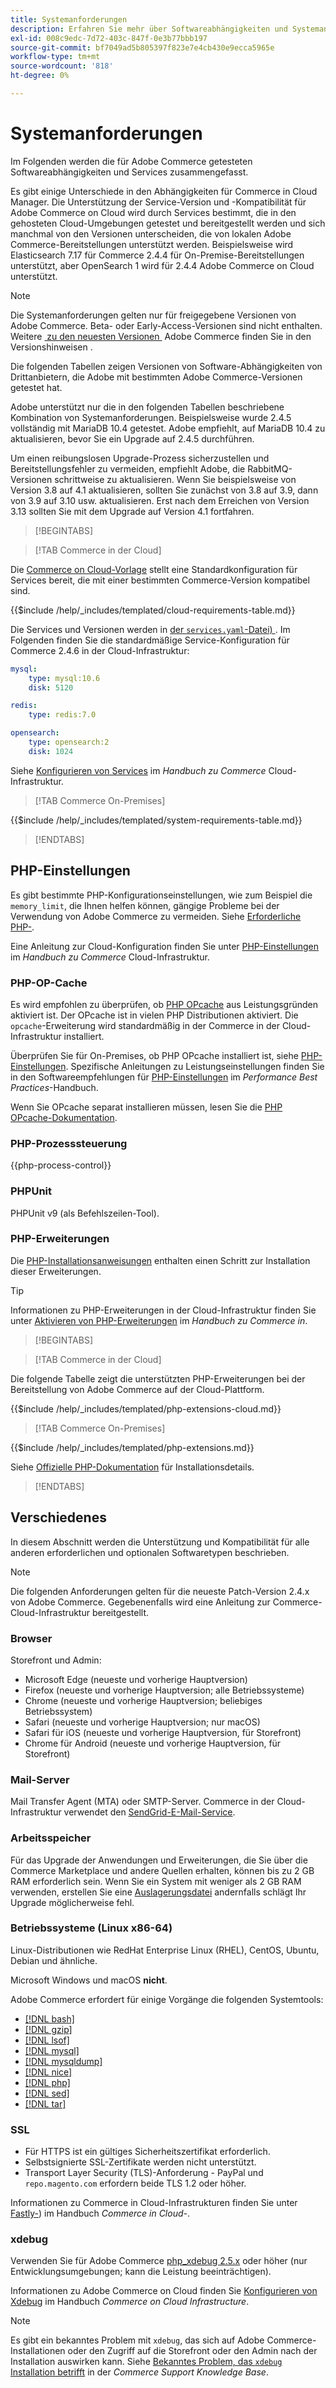 ```yaml
---
title: Systemanforderungen
description: Erfahren Sie mehr über Softwareabhängigkeiten und Systemanforderungen für Adobe Commerce. Entdecken Sie getestete Konfigurationen, um die Kompatibilität mit Ihrer Bereitstellungsumgebung sicherzustellen.
exl-id: 008c9edc-7d72-403c-847f-0e3b77bbb197
source-git-commit: bf7049ad5b805397f823e7e4cb430e9ecca5965e
workflow-type: tm+mt
source-wordcount: '818'
ht-degree: 0%

---
```


# Systemanforderungen

Im Folgenden werden die für Adobe Commerce getesteten Softwareabhängigkeiten und Services zusammengefasst.

Es gibt einige Unterschiede in den Abhängigkeiten für Commerce in Cloud Manager. Die Unterstützung der Service-Version und -Kompatibilität für Adobe Commerce on Cloud wird durch Services bestimmt, die in den gehosteten Cloud-Umgebungen getestet und bereitgestellt werden und sich manchmal von den Versionen unterscheiden, die von lokalen Adobe Commerce-Bereitstellungen unterstützt werden. Beispielsweise wird Elasticsearch 7.17 für Commerce 2.4.4 für On-Premise-Bereitstellungen unterstützt, aber OpenSearch 1 wird für 2.4.4 Adobe Commerce on Cloud unterstützt.

>[!NOTE]
>
>Die Systemanforderungen gelten nur für freigegebene Versionen von Adobe Commerce. Beta- oder Early-Access-Versionen sind nicht enthalten. Weitere [&#x200B; zu den neuesten Versionen &#x200B;](../release/release-notes/overview.md) Adobe Commerce finden Sie in den Versionshinweisen .

Die folgenden Tabellen zeigen Versionen von Software-Abhängigkeiten von Drittanbietern, die Adobe mit bestimmten Adobe Commerce-Versionen getestet hat.

Adobe unterstützt nur die in den folgenden Tabellen beschriebene Kombination von Systemanforderungen. Beispielsweise wurde 2.4.5 vollständig mit MariaDB 10.4 getestet. Adobe empfiehlt, auf MariaDB 10.4 zu aktualisieren, bevor Sie ein Upgrade auf 2.4.5 durchführen.

Um einen reibungslosen Upgrade-Prozess sicherzustellen und Bereitstellungsfehler zu vermeiden, empfiehlt Adobe, die RabbitMQ-Versionen schrittweise zu aktualisieren. Wenn Sie beispielsweise von Version 3.8 auf 4.1 aktualisieren, sollten Sie zunächst von 3.8 auf 3.9, dann von 3.9 auf 3.10 usw. aktualisieren. Erst nach dem Erreichen von Version 3.13 sollten Sie mit dem Upgrade auf Version 4.1 fortfahren.

>[!BEGINTABS]

>[!TAB Commerce in der Cloud]

Die [Commerce on Cloud-Vorlage](https://github.com/magento/magento-cloud) stellt eine Standardkonfiguration für Services bereit, die mit einer bestimmten Commerce-Version kompatibel sind.

{{$include /help/_includes/templated/cloud-requirements-table.md}}

Die Services und Versionen werden in [der `services.yaml`-Datei) &#x200B;](https://github.com/magento/magento-cloud/blob/master/.magento/services.yaml). Im Folgenden finden Sie die standardmäßige Service-Konfiguration für Commerce 2.4.6 in der Cloud-Infrastruktur:

```yaml
mysql:
    type: mysql:10.6
    disk: 5120

redis:
    type: redis:7.0

opensearch:
    type: opensearch:2
    disk: 1024
```

Siehe [Konfigurieren von Services](https://experienceleague.adobe.com/docs/commerce-cloud-service/user-guide/configure/service/services-yaml.html?lang=de) im _Handbuch zu Commerce_ Cloud-Infrastruktur.

>[!TAB Commerce On-Premises]

{{$include /help/_includes/templated/system-requirements-table.md}}

>[!ENDTABS]

## PHP-Einstellungen

Es gibt bestimmte PHP-Konfigurationseinstellungen, wie zum Beispiel die `memory_limit`, die Ihnen helfen können, gängige Probleme bei der Verwendung von Adobe Commerce zu vermeiden. Siehe [Erforderliche PHP-](prerequisites/php-settings.md).

Eine Anleitung zur Cloud-Konfiguration finden Sie unter [PHP-Einstellungen](https://experienceleague.adobe.com/docs/commerce-cloud-service/user-guide/configure/app/php-settings.html?lang=de) im _Handbuch zu Commerce_ Cloud-Infrastruktur.

### PHP-OP-Cache

Es wird empfohlen zu überprüfen, ob [PHP OPcache](https://www.php.net/manual/en/intro.opcache.php) aus Leistungsgründen aktiviert ist. Der OPcache ist in vielen PHP Distributionen aktiviert. Die `opcache`-Erweiterung wird standardmäßig in der Commerce in der Cloud-Infrastruktur installiert.

Überprüfen Sie für On-Premises, ob PHP OPcache installiert ist, siehe [PHP-Einstellungen](prerequisites/php-settings.md). Spezifische Anleitungen zu Leistungseinstellungen finden Sie in den Softwareempfehlungen für [PHP-Einstellungen](https://experienceleague.adobe.com/docs/commerce-operations/performance-best-practices/software.html?lang=de#php-settings) im _Performance Best Practices_-Handbuch.

Wenn Sie OPcache separat installieren müssen, lesen Sie die [PHP OPcache-Dokumentation](https://www.php.net/manual/en/opcache.setup.php).

### PHP-Prozesssteuerung

{{php-process-control}}

### PHPUnit

PHPUnit v9 (als Befehlszeilen-Tool).

### PHP-Erweiterungen

Die [PHP-Installationsanweisungen](prerequisites/php-settings.md) enthalten einen Schritt zur Installation dieser Erweiterungen.

>[!TIP]
>
>Informationen zu PHP-Erweiterungen in der Cloud-Infrastruktur finden Sie unter [Aktivieren von PHP-Erweiterungen](https://experienceleague.adobe.com/docs/commerce-cloud-service/user-guide/configure/app/php-settings.html?lang=de#enable-extensions) im _Handbuch zu Commerce in_.

>[!BEGINTABS]

>[!TAB Commerce in der Cloud]

Die folgende Tabelle zeigt die unterstützten PHP-Erweiterungen bei der Bereitstellung von Adobe Commerce auf der Cloud-Plattform.

{{$include /help/_includes/templated/php-extensions-cloud.md}}

>[!TAB Commerce On-Premises]

{{$include /help/_includes/templated/php-extensions.md}}

Siehe [Offizielle PHP-Dokumentation](https://www.php.net/manual/en/extensions.php) für Installationsdetails.

>[!ENDTABS]

## Verschiedenes

In diesem Abschnitt werden die Unterstützung und Kompatibilität für alle anderen erforderlichen und optionalen Softwaretypen beschrieben.

>[!NOTE]
>
>Die folgenden Anforderungen gelten für die neueste Patch-Version 2.4.x von Adobe Commerce. Gegebenenfalls wird eine Anleitung zur Commerce-Cloud-Infrastruktur bereitgestellt.

### Browser

Storefront und Admin:

- Microsoft Edge (neueste und vorherige Hauptversion)
- Firefox (neueste und vorherige Hauptversion; alle Betriebssysteme)
- Chrome (neueste und vorherige Hauptversion; beliebiges Betriebssystem)
- Safari (neueste und vorherige Hauptversion; nur macOS)
- Safari für iOS (neueste und vorherige Hauptversion, für Storefront)
- Chrome für Android (neueste und vorherige Hauptversion, für Storefront)

### Mail-Server

Mail Transfer Agent (MTA) oder SMTP-Server. Commerce in der Cloud-Infrastruktur verwendet den [SendGrid-E-Mail-Service](https://experienceleague.adobe.com/docs/commerce-cloud-service/user-guide/project/sendgrid.html?lang=de).

### Arbeitsspeicher

Für das Upgrade der Anwendungen und Erweiterungen, die Sie über die Commerce Marketplace und andere Quellen erhalten, können bis zu 2 GB RAM erforderlich sein. Wenn Sie ein System mit weniger als 2 GB RAM verwenden, erstellen Sie eine [Auslagerungsdatei](https://support.magento.com/hc/en-us/articles/360032980432) andernfalls schlägt Ihr Upgrade möglicherweise fehl.

### Betriebssysteme (Linux x86-64)

Linux-Distributionen wie RedHat Enterprise Linux (RHEL), CentOS, Ubuntu, Debian und ähnliche.

Microsoft Windows und macOS **nicht**.

Adobe Commerce erfordert für einige Vorgänge die folgenden Systemtools:

- [[!DNL bash]](https://www.gnu.org/software/bash/)
- [[!DNL gzip]](https://www.gzip.org/)
- [[!DNL lsof]](https://linux.die.net/man/8/lsof)
- [[!DNL mysql]](https://www.mysql.com/)
- [[!DNL mysqldump]](https://dev.mysql.com/doc/refman/8.0/en/mysqldump.html)
- [[!DNL nice]](https://linux.die.net/man/1/nice)
- [[!DNL php]](https://www.php.net/)
- [[!DNL sed]](https://www.gnu.org/software/sed/manual/sed.html)
- [[!DNL tar]](https://linux.die.net/man/1/tar)

### SSL

- Für HTTPS ist ein gültiges Sicherheitszertifikat erforderlich.
- Selbstsignierte SSL-Zertifikate werden nicht unterstützt.
- Transport Layer Security (TLS)-Anforderung - PayPal und `repo.magento.com` erfordern beide TLS 1.2 oder höher.

Informationen zu Commerce in Cloud-Infrastrukturen finden Sie unter [Fastly-](https://experienceleague.adobe.com/docs/commerce-cloud-service/user-guide/cdn/setup-fastly/fastly-configuration.html?lang=de)) im Handbuch _Commerce in Cloud-_.

### xdebug

Verwenden Sie für Adobe Commerce [php_xdebug 2.5.x](https://xdebug.org/download) oder höher (nur Entwicklungsumgebungen; kann die Leistung beeinträchtigen).

Informationen zu Adobe Commerce on Cloud finden Sie [Konfigurieren von Xdebug](https://experienceleague.adobe.com/docs/commerce-cloud-service/user-guide/develop/test/debug.html?lang=de) im Handbuch _Commerce on Cloud Infrastructure_.

>[!NOTE]
>
>Es gibt ein bekanntes Problem mit `xdebug`, das sich auf Adobe Commerce-Installationen oder den Zugriff auf die Storefront oder den Admin nach der Installation auswirken kann. Siehe [Bekanntes Problem, das `xdebug` Installation betrifft](https://experienceleague.adobe.com/docs/commerce-knowledge-base/kb/troubleshooting/miscellaneous/known-issues-that-affect-installation.html?lang=de) in der _Commerce Support Knowledge Base_.


<!-- Last updated from includes: 2025-10-10 11:54:17 -->

